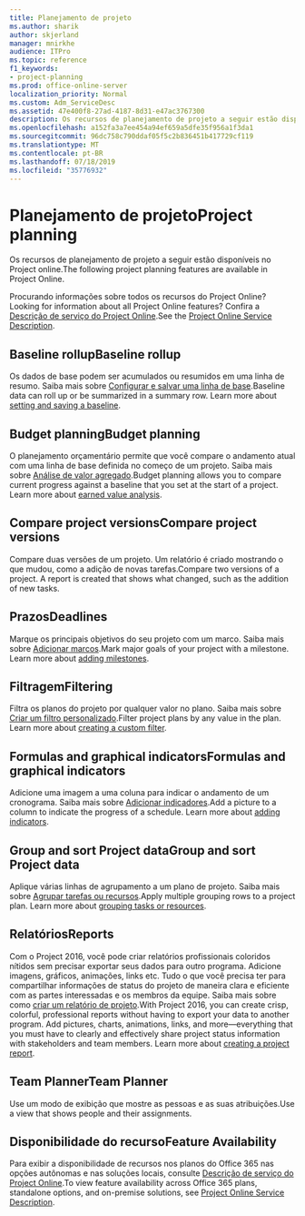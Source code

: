 ```yaml
---
title: Planejamento de projeto
ms.author: sharik
author: skjerland
manager: mnirkhe
audience: ITPro
ms.topic: reference
f1_keywords:
- project-planning
ms.prod: office-online-server
localization_priority: Normal
ms.custom: Adm_ServiceDesc
ms.assetid: 47e400f8-27ad-4187-8d31-e47ac3767300
description: Os recursos de planejamento de projeto a seguir estão disponíveis no Project online.
ms.openlocfilehash: a152fa3a7ee454a94ef659a5dfe35f956a1f3da1
ms.sourcegitcommit: 96dc758c790ddaf05f5c2b836451b417729cf119
ms.translationtype: MT
ms.contentlocale: pt-BR
ms.lasthandoff: 07/18/2019
ms.locfileid: "35776932"
---
```

# <a name="project-planning"></a><span data-ttu-id="85ec0-103">Planejamento de projeto</span><span class="sxs-lookup"><span data-stu-id="85ec0-103">Project planning</span></span>

<span data-ttu-id="85ec0-104">Os recursos de planejamento de projeto a seguir estão disponíveis no Project online.</span><span class="sxs-lookup"><span data-stu-id="85ec0-104">The following project planning features are available in Project Online.</span></span>
  
<span data-ttu-id="85ec0-105">Procurando informações sobre todos os recursos do Project Online?</span><span class="sxs-lookup"><span data-stu-id="85ec0-105">Looking for information about all Project Online features?</span></span> <span data-ttu-id="85ec0-106">Confira a [Descrição de serviço do Project Online](project-online-service-description.md).</span><span class="sxs-lookup"><span data-stu-id="85ec0-106">See the [Project Online Service Description](project-online-service-description.md).</span></span>
  
## <a name="baseline-rollup"></a><span data-ttu-id="85ec0-107">Baseline rollup</span><span class="sxs-lookup"><span data-stu-id="85ec0-107">Baseline rollup</span></span>
<span data-ttu-id="85ec0-108"><a name="bkmk_Baselinerollup"> </a></span><span class="sxs-lookup"><span data-stu-id="85ec0-108"></span></span>

<span data-ttu-id="85ec0-p102">Os dados de base podem ser acumulados ou resumidos em uma linha de resumo. Saiba mais sobre [Configurar e salvar uma linha de base](https://go.microsoft.com/fwlink/p/?LinkId=271346).</span><span class="sxs-lookup"><span data-stu-id="85ec0-p102">Baseline data can roll up or be summarized in a summary row. Learn more about [setting and saving a baseline](https://go.microsoft.com/fwlink/p/?LinkId=271346).</span></span>
  
## <a name="budget-planning"></a><span data-ttu-id="85ec0-111">Budget planning</span><span class="sxs-lookup"><span data-stu-id="85ec0-111">Budget planning</span></span>
<span data-ttu-id="85ec0-112"><a name="bkmk_Budgetplanning"> </a></span><span class="sxs-lookup"><span data-stu-id="85ec0-112"></span></span>

<span data-ttu-id="85ec0-p103">O planejamento orçamentário permite que você compare o andamento atual com uma linha de base definida no começo de um projeto. Saiba mais sobre [Análise de valor agregado](https://go.microsoft.com/fwlink/p/?LinkId=271336).</span><span class="sxs-lookup"><span data-stu-id="85ec0-p103">Budget planning allows you to compare current progress against a baseline that you set at the start of a project. Learn more about [earned value analysis](https://go.microsoft.com/fwlink/p/?LinkId=271336).</span></span>
  
## <a name="compare-project-versions"></a><span data-ttu-id="85ec0-115">Compare project versions</span><span class="sxs-lookup"><span data-stu-id="85ec0-115">Compare project versions</span></span>
<span data-ttu-id="85ec0-116"><a name="bkmk_Compareprojectversions"> </a></span><span class="sxs-lookup"><span data-stu-id="85ec0-116"></span></span>

<span data-ttu-id="85ec0-p104">Compare duas versões de um projeto. Um relatório é criado mostrando o que mudou, como a adição de novas tarefas.</span><span class="sxs-lookup"><span data-stu-id="85ec0-p104">Compare two versions of a project. A report is created that shows what changed, such as the addition of new tasks.</span></span>
  
## <a name="deadlines"></a><span data-ttu-id="85ec0-119">Prazos</span><span class="sxs-lookup"><span data-stu-id="85ec0-119">Deadlines</span></span>
<span data-ttu-id="85ec0-120"><a name="bkmk_Deadlines"> </a></span><span class="sxs-lookup"><span data-stu-id="85ec0-120"></span></span>

<span data-ttu-id="85ec0-p105">Marque os principais objetivos do seu projeto com um marco. Saiba mais sobre [Adicionar marcos](https://go.microsoft.com/fwlink/p/?LinkId=271339).</span><span class="sxs-lookup"><span data-stu-id="85ec0-p105">Mark major goals of your project with a milestone. Learn more about [adding milestones](https://go.microsoft.com/fwlink/p/?LinkId=271339).</span></span>
  
## <a name="filtering"></a><span data-ttu-id="85ec0-123">Filtragem</span><span class="sxs-lookup"><span data-stu-id="85ec0-123">Filtering</span></span>
<span data-ttu-id="85ec0-124"><a name="bkmk_Filtering"> </a></span><span class="sxs-lookup"><span data-stu-id="85ec0-124"></span></span>

<span data-ttu-id="85ec0-p106">Filtra os planos do projeto por qualquer valor no plano. Saiba mais sobre [Criar um filtro personalizado](https://go.microsoft.com/fwlink/p/?LinkId=271341).</span><span class="sxs-lookup"><span data-stu-id="85ec0-p106">Filter project plans by any value in the plan. Learn more about [creating a custom filter](https://go.microsoft.com/fwlink/p/?LinkId=271341).</span></span>
  
## <a name="formulas-and-graphical-indicators"></a><span data-ttu-id="85ec0-127">Formulas and graphical indicators</span><span class="sxs-lookup"><span data-stu-id="85ec0-127">Formulas and graphical indicators</span></span>
<span data-ttu-id="85ec0-128"><a name="bkmk_Formulasandgraphicalindicators"> </a></span><span class="sxs-lookup"><span data-stu-id="85ec0-128"></span></span>

<span data-ttu-id="85ec0-p107">Adicione uma imagem a uma coluna para indicar o andamento de um cronograma. Saiba mais sobre [Adicionar indicadores](https://go.microsoft.com/fwlink/p/?LinkId=271340).</span><span class="sxs-lookup"><span data-stu-id="85ec0-p107">Add a picture to a column to indicate the progress of a schedule. Learn more about [adding indicators](https://go.microsoft.com/fwlink/p/?LinkId=271340).</span></span>
  
## <a name="group-and-sort-project-data"></a><span data-ttu-id="85ec0-131">Group and sort Project data</span><span class="sxs-lookup"><span data-stu-id="85ec0-131">Group and sort Project data</span></span>
<span data-ttu-id="85ec0-132"><a name="bkmk_GroupandsortProjectdata"> </a></span><span class="sxs-lookup"><span data-stu-id="85ec0-132"></span></span>

<span data-ttu-id="85ec0-p108">Aplique várias linhas de agrupamento a um plano de projeto. Saiba mais sobre [Agrupar tarefas ou recursos](https://go.microsoft.com/fwlink/p/?LinkId=271326).</span><span class="sxs-lookup"><span data-stu-id="85ec0-p108">Apply multiple grouping rows to a project plan. Learn more about [grouping tasks or resources](https://go.microsoft.com/fwlink/p/?LinkId=271326).</span></span>
  
## <a name="reports"></a><span data-ttu-id="85ec0-135">Relatórios</span><span class="sxs-lookup"><span data-stu-id="85ec0-135">Reports</span></span>
<span data-ttu-id="85ec0-136"><a name="bkmk_Reports"> </a></span><span class="sxs-lookup"><span data-stu-id="85ec0-136"></span></span>

<span data-ttu-id="85ec0-p109">Com o Project 2016, você pode criar relatórios profissionais coloridos nítidos sem precisar exportar seus dados para outro programa. Adicione imagens, gráficos, animações, links etc. Tudo o que você precisa ter para compartilhar informações de status do projeto de maneira clara e eficiente com as partes interessadas e os membros da equipe. Saiba mais sobre como [criar um relatório de projeto](https://go.microsoft.com/fwlink/p/?LinkId=271349).</span><span class="sxs-lookup"><span data-stu-id="85ec0-p109">With Project 2016, you can create crisp, colorful, professional reports without having to export your data to another program. Add pictures, charts, animations, links, and more—everything that you must have to clearly and effectively share project status information with stakeholders and team members. Learn more about [creating a project report](https://go.microsoft.com/fwlink/p/?LinkId=271349).</span></span>
  
## <a name="team-planner"></a><span data-ttu-id="85ec0-140">Team Planner</span><span class="sxs-lookup"><span data-stu-id="85ec0-140">Team Planner</span></span>
<span data-ttu-id="85ec0-141"><a name="bkmk_TeamPlanner"> </a></span><span class="sxs-lookup"><span data-stu-id="85ec0-141"></span></span>

<span data-ttu-id="85ec0-142">Use um modo de exibição que mostre as pessoas e as suas atribuições.</span><span class="sxs-lookup"><span data-stu-id="85ec0-142">Use a view that shows people and their assignments.</span></span> 
  
## <a name="feature-availability"></a><span data-ttu-id="85ec0-143">Disponibilidade do recurso</span><span class="sxs-lookup"><span data-stu-id="85ec0-143">Feature Availability</span></span>
<span data-ttu-id="85ec0-144"><a name="bkmk_TeamPlanner"> </a></span><span class="sxs-lookup"><span data-stu-id="85ec0-144"></span></span>

<span data-ttu-id="85ec0-145">Para exibir a disponibilidade de recursos nos planos do Office 365 nas opções autônomas e nas soluções locais, consulte [Descrição de serviço do Project Online](project-online-service-description.md).</span><span class="sxs-lookup"><span data-stu-id="85ec0-145">To view feature availability across Office 365 plans, standalone options, and on-premise solutions, see [Project Online Service Description](project-online-service-description.md).</span></span>
  

